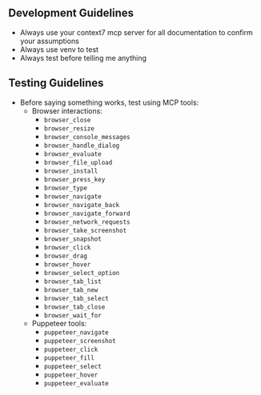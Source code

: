 ## Development Guidelines

- Always use your context7 mcp server for all documentation to confirm your assumptions
- Always use venv to test
- Always test before telling me anything

## Testing Guidelines

- Before saying something works, test using MCP tools:
  - Browser interactions: 
    - `browser_close`
    - `browser_resize`
    - `browser_console_messages`
    - `browser_handle_dialog`
    - `browser_evaluate`
    - `browser_file_upload`
    - `browser_install`
    - `browser_press_key`
    - `browser_type`
    - `browser_navigate`
    - `browser_navigate_back`
    - `browser_navigate_forward`
    - `browser_network_requests`
    - `browser_take_screenshot`
    - `browser_snapshot`
    - `browser_click`
    - `browser_drag`
    - `browser_hover`
    - `browser_select_option`
    - `browser_tab_list`
    - `browser_tab_new`
    - `browser_tab_select`
    - `browser_tab_close`
    - `browser_wait_for`
  - Puppeteer tools:
    - `puppeteer_navigate`
    - `puppeteer_screenshot`
    - `puppeteer_click`
    - `puppeteer_fill`
    - `puppeteer_select`
    - `puppeteer_hover`
    - `puppeteer_evaluate`